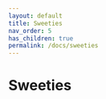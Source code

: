 ```yaml
---
layout: default
title: Sweeties
nav_order: 5
has_children: true
permalink: /docs/sweeties
---
```


# Sweeties

